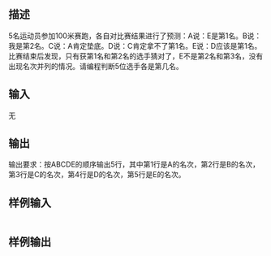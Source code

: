 ## 描述


5名运动员参加100米赛跑，各自对比赛结果进行了预测：A说：E是第1名。B说：我是第2名。C说：A肯定垫底。D说：C肯定拿不了第1名。E说：D应该是第1名。比赛结束后发现，只有获第1名和第2名的选手猜对了，E不是第2名和第3名，没有出现名次并列的情况。请编程判断5位选手各是第几名。

## 输入


无

## 输出


输出要求：按ABCDE的顺序输出5行，其中第1行是A的名次，第2行是B的名次，第3行是C的名次，第4行是D的名次，第5行是E的名次。

## 样例输入


```

```


## 样例输出


```

```


